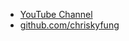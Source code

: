 <html>
	<head>
		<title>Chris KY, Fung's Homepage</title>
	</head>
	<body>
    		<ul>
        		<li><a href="https://www.youtube.com/channel/UCp0xYv7zaQmAj77GcU-msJg">YouTube Channel</a></li>
        		<li><a href="https://github.com/chriskyfung">github.com/chriskyfung</a></li>
		</ul>
	</body>
</html>
